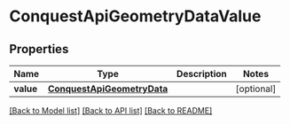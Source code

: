 # ConquestApiGeometryDataValue

## Properties
Name | Type | Description | Notes
------------ | ------------- | ------------- | -------------
**value** | [**ConquestApiGeometryData**](ConquestApiGeometryData.md) |  | [optional] 

[[Back to Model list]](../README.md#documentation-for-models) [[Back to API list]](../README.md#documentation-for-api-endpoints) [[Back to README]](../README.md)


